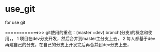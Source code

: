 # use_git
for use git 

============>>> git使用的重点：(master +dev) branch(分支)的概念和使用，，
                                1 项目在dev分支开发，然后合并到master主分支上去，
                                2 每人都基于dev再建自己的分支，在自己的分支上开发完后再合并到dev分支上去，
